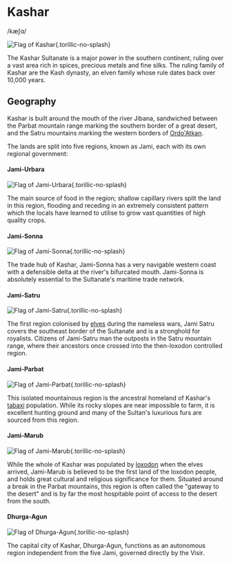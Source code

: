 # Kashar
/kæʃɑ/

![Flag of Kashar](/places/kashar/Flag-Kashar.png){.torillic-no-splash}

The Kashar Sultanate is a major power in the southern continent, ruling over a vast area rich in spices, precious metals and fine silks. The ruling family of Kashar are the Kash dynasty, an elven family whose rule dates back over 10,000 years. 

## Geography

Kashar is built around the mouth of the river Jibana, sandwiched between the Parbat mountain range marking the southern border of a great desert, and the Satru mountains marking the western borders of [Ordo'Atkan](/places/Ordo_Atkan).

The lands are split into five regions, known as Jami, each with its own regional government:

#### Jami-Urbara

![Flag of Jami-Urbara](/places/kashar/Flag-Jami-Urbara.png){.torillic-no-splash}

The main source of food in the region; shallow capillary rivers split the land in this region, flooding and receding in an extremely consistent pattern which the locals have learned to utilise to grow vast quantities of high quality crops.

#### Jami-Sonna

![Flag of Jami-Sonna](/places/kashar/Flag-Jami-Sonna.png){.torillic-no-splash}

The trade hub of Kashar, Jami-Sonna has a very navigable western coast with a defensible delta at the river's bifurcated mouth. Jami-Sonna is absolutely essential to the Sultanate's maritime trade network.

#### Jami-Satru

![Flag of Jami-Satru](/places/kashar/Flag-Jami-Satru.png){.torillic-no-splash}

The first region colonised by [elves](/lore/species/elf) during the nameless wars, Jami Satru covers the southeast border of the Sultanate and is a stronghold for royalists. Citizens of Jami-Satru man the outposts in the Satru mountain range, where their ancestors once crossed into the then-loxodon controlled region.

#### Jami-Parbat

![Flag of Jami-Parbat](/places/kashar/Flag-Jami-Parbat.png){.torillic-no-splash}

This isolated mountainous region is the ancestral homeland of Kashar's [tabaxi](/lore/species/tabaxi) population. While its rocky slopes are near impossible to farm, it is excellent hunting ground and many of the Sultan's luxurious furs are sourced from this region.

#### Jami-Marub

![Flag of Jami-Marub](/places/kashar/Flag-Jami-Marub.png){.torillic-no-splash}

While the whole of Kashar was populated by [loxodon](/lore/species/loxodon) when the elves arrived, Jami-Marub is believed to be the first land of the loxodon people, and holds great cultural and religious significance for them. Situated around a break in the Parbat mountains, this region is often called the "gateway to the desert" and is by far the most hospitable point of access to the desert from the south.

#### Dhurga-Agun

![Flag of Dhurga-Agun](/places/kashar/Flag-Dhurga-Agun.png){.torillic-no-splash}

The capital city of Kashar, Dhurga-Agun, functions as an autonomous region independent from the five Jami, governed directly by the Visir.


